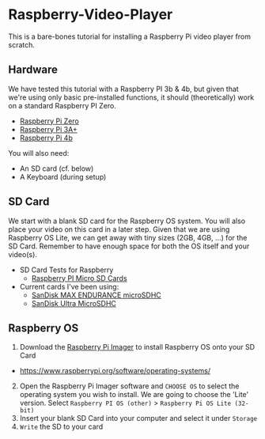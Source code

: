 # Raspberry-Video-Player
This is a bare-bones tutorial for installing a Raspberry Pi video player from scratch.

## Hardware
We have tested this tutorial with a Raspberry PI 3b & 4b, but given that we're using only basic pre-installed functions, it should (theoretically) work on a standard Raspberry PI Zero.

- [Raspberry Pi Zero](https://www.raspberrypi.org/products/raspberry-pi-zero/)
- [Raspberry Pi 3A+](https://www.raspberrypi.org/products/raspberry-pi-3-model-a-plus/)
- [Raspberry Pi 4b](https://www.raspberrypi.org/products/raspberry-pi-4-model-b/)

You will also need:

- An SD card (cf. below)
- A Keyboard (during setup)

## SD Card
We start with a blank SD card for the Raspberry OS system. You will also place your video on this card in a later step. Given that we are using Raspberry OS Lite, we can get away with tiny sizes (2GB, 4GB, ...) for the SD Card. Remember to have enough space for both the OS itself and your video(s).

- SD Card Tests for Raspberry
  - [Raspberry PI Micro SD Cards](https://www.tomshardware.com/best-picks/raspberry-pi-microsd-cards)
- Current cards I've been using:
  - [SanDisk MAX ENDURANCE microSDHC](https://www.amazon.fr/dp/B084CJ96GT)
  - [SanDisk Ultra MicroSDHC](https://www.amazon.fr/gp/product/B073K14CVB)

## Raspberry OS
1. Download the [Raspberry Pi Imager](https://www.raspberrypi.org/software/) to install Raspberry OS onto your SD Card
  - <https://www.raspberrypi.org/software/operating-systems/>
2. Open the Raspberry Pi Imager software and `CHOOSE OS` to select the operating system you wish to install. We are going to choose the 'Lite' version. Select `Raspberry PI OS (other)` > `Raspberry Pi OS Lite (32-bit)`
3. Insert your blank SD Card into your computer and select it under `Storage`
4. `Write` the SD to your card


